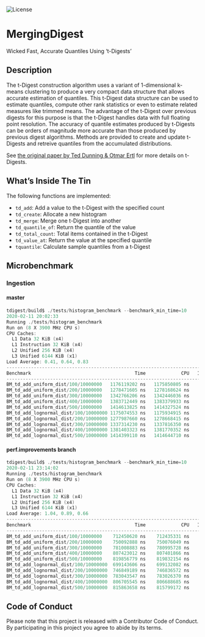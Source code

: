 
![License](https://img.shields.io/badge/License-MIT-blue.svg)

# MergingDigest

Wicked Fast, Accurate Quantiles Using ‘t-Digests’

## Description

The t-Digest construction algorithm uses a variant of 1-dimensional
k-means clustering to produce a very compact data structure that allows
accurate estimation of quantiles. This t-Digest data structure can be
used to estimate quantiles, compute other rank statistics or even to
estimate related measures like trimmed means. The advantage of the
t-Digest over previous digests for this purpose is that the t-Digest
handles data with full floating point resolution. The accuracy of
quantile estimates produced by t-Digests can be orders of magnitude more
accurate than those produced by previous digest algorithms. Methods are
provided to create and update t-Digests and retreive quantiles from the
accumulated distributions.

See [the original paper by Ted Dunning & Otmar
Ertl](https://arxiv.org/abs/1902.04023) for more details on t-Digests.

## What’s Inside The Tin

The following functions are implemented:

  - `td_add`: Add a value to the t-Digest with the specified count
  - `td_create`: Allocate a new histogram
  - `td_merge`: Merge one t-Digest into another
  - `td_quantile_of`: Return the quantile of the value
  - `td_total_count`: Total items contained in the t-Digest
  - `td_value_at`: Return the value at the specified quantile
  - `tquantile`: Calculate sample quantiles from a t-Digest

## Microbenchmark

### Ingestion

#### master
``` c
tdigest/build$ ./tests/histogram_benchmark --benchmark_min_time=10
2020-02-11 20:02:33
Running ./tests/histogram_benchmark
Run on (8 X 3900 MHz CPU s)
CPU Caches:
  L1 Data 32 KiB (x4)
  L1 Instruction 32 KiB (x4)
  L2 Unified 256 KiB (x4)
  L3 Unified 6144 KiB (x1)
Load Average: 0.41, 0.64, 0.83
------------------------------------------------------------------------------------------------
Benchmark                                      Time             CPU   Iterations UserCounters...
------------------------------------------------------------------------------------------------
BM_td_add_uniform_dist/100/10000000   1176119202 ns   1175850805 ns           12 Centroid_Count=74 items_per_second=708.707k/s
BM_td_add_uniform_dist/200/10000000   1278471605 ns   1278168624 ns           11 Centroid_Count=124 items_per_second=711.245k/s
BM_td_add_uniform_dist/300/10000000   1342766206 ns   1342446036 ns           10 Centroid_Count=172 items_per_second=744.909k/s
BM_td_add_uniform_dist/400/10000000   1383712449 ns   1383379933 ns           10 Centroid_Count=212 items_per_second=722.867k/s
BM_td_add_uniform_dist/500/10000000   1414613825 ns   1414327524 ns           10 Centroid_Count=258 items_per_second=707.05k/s
BM_td_add_lognormal_dist/100/10000000 1175074553 ns   1175934915 ns           12 Centroid_Count=74 items_per_second=708.656k/s
BM_td_add_lognormal_dist/200/10000000 1277987660 ns   1278668415 ns           11 Centroid_Count=123 items_per_second=710.967k/s
BM_td_add_lognormal_dist/300/10000000 1337314230 ns   1337816350 ns           10 Centroid_Count=164 items_per_second=747.487k/s
BM_td_add_lognormal_dist/400/10000000 1381403323 ns   1381770352 ns           10 Centroid_Count=216 items_per_second=723.709k/s
BM_td_add_lognormal_dist/500/10000000 1414399110 ns   1414644710 ns           10 Centroid_Count=258 items_per_second=706.891k/s
```

#### perf.improvements branch

``` c
tdigest/build$ ./tests/histogram_benchmark --benchmark_min_time=10
2020-02-11 23:14:02
Running ./tests/histogram_benchmark
Run on (8 X 3900 MHz CPU s)
CPU Caches:
  L1 Data 32 KiB (x4)
  L1 Instruction 32 KiB (x4)
  L2 Unified 256 KiB (x4)
  L3 Unified 6144 KiB (x1)
Load Average: 1.04, 0.89, 0.66
------------------------------------------------------------------------------------------------
Benchmark                                      Time             CPU   Iterations UserCounters...
------------------------------------------------------------------------------------------------
BM_td_add_uniform_dist/100/10000000    712450620 ns    712435331 ns           20 Centroid_Count=58 items_per_second=701.818k/s
BM_td_add_uniform_dist/200/10000000    750092888 ns    750076049 ns           18 Centroid_Count=109 items_per_second=740.666k/s
BM_td_add_uniform_dist/300/10000000    781008883 ns    780995728 ns           14 Centroid_Count=151 items_per_second=914.583k/s
BM_td_add_uniform_dist/400/10000000    807423012 ns    807401866 ns           13 Centroid_Count=194 items_per_second=952.724k/s
BM_td_add_uniform_dist/500/10000000    819856779 ns    819832154 ns           17 Centroid_Count=235 items_per_second=717.507k/s
BM_td_add_lognormal_dist/100/10000000  699143606 ns    699132082 ns           20 Centroid_Count=54 items_per_second=715.172k/s
BM_td_add_lognormal_dist/200/10000000  746849189 ns    746836572 ns           18 Centroid_Count=101 items_per_second=743.878k/s
BM_td_add_lognormal_dist/300/10000000  783043547 ns    783026370 ns           14 Centroid_Count=155 items_per_second=912.212k/s
BM_td_add_lognormal_dist/400/10000000  806705545 ns    806688685 ns           13 Centroid_Count=198 items_per_second=953.566k/s
BM_td_add_lognormal_dist/500/10000000  815863658 ns    815799172 ns           17 Centroid_Count=237 items_per_second=721.054k/s
```

## Code of Conduct

Please note that this project is released with a Contributor Code of
Conduct. By participating in this project you agree to abide by its
terms.

